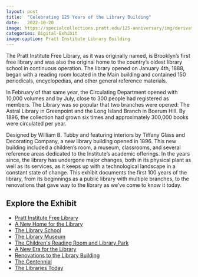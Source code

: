 ```yaml
---
layout: post
title:  "Celebrating 125 Years of the Library Building"
date:   2022-10-20
image: https://specialcollections.pratt.edu/125-anniversary/img/derivatives/iiif/images/181686/full/1140,/0/default.jpg
categories: Digital-Exhibit
image-caption: Pratt Institute Library Building
---
```


The Pratt Institute Free Library, as it was originally named, is Brooklyn’s first free library and was also the original home to the country’s oldest library school in continuous operation. The library opened on January 4th, 1888, began with a reading room located in the Main building and contained 150 periodicals, encyclopedias, and other general reference materials.

In February of that same year, the Circulating Department opened with 10,000 volumes and by July, close to 300 people had registered as members. The Library was so popular that two branches were opened: The Astral Library in Greenpoint and the Long Island Branch in Boerum Hill. By 1896, the collection had grown six times and approximately 300,000 books were circulated per year.

Designed by William B. Tubby and featuring interiors by Tiffany Glass and Decorating Company, a new library building opened in 1896. This new building included a children’s room, a museum, classrooms, and several reference areas dedicated to the Institute’s academic offerings. In the years since, the library has undergone major changes, both in its physical plant as well as its services, as it keeps up with a technological landscape in a constant state of change. This exhibit documents the first 100 years of the library, from its beginnings as a public library with multiple branches, to the renovations that gave way to the library as we’ve come to know it today.


## Explore the Exhibit

- [Pratt Institute Free Library](https://specialcollections.pratt.edu/125-anniversary/explore/pratt-institute-free-library/)
- [A New Home for the Library](https://specialcollections.pratt.edu/125-anniversary/explore/a-new-home-for-the-library)
- [The Library School](https://specialcollections.pratt.edu/125-anniversary/explore/the-library-school)
- [The Library Museum](https://specialcollections.pratt.edu/125-anniversary/explore/the-library-museum)
- [The Children's Reading Room and Library Park](https://specialcollections.pratt.edu/125-anniversary/explore/the-childrens-reading-room-and-library-park)
- [A New Era for the Library](https://specialcollections.pratt.edu/125-anniversary/explore/a-new-era-for-the-library)
- [Renovations to the Library Building](https://specialcollections.pratt.edu/125-anniversary/explore/renovations-to-the-library-building)
- [The Centennial](https://specialcollections.pratt.edu/125-anniversary/explore/the-centennial)
- [The Libraries Today](https://specialcollections.pratt.edu/125-anniversary/explore/the-libraries-today)
